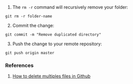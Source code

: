 1. The `rm -r` command will recursively remove your folder:
```
git rm -r folder-name
```
2. Commit the change:
```
git commit -m "Remove duplicated directory"
```
3. Push the change to your remote repository:
```
git push origin master
```

### References

1. [How to delete multiples files in Github](https://github.community/t5/How-to-use-Git-and-GitHub/How-to-delete-multiples-files-in-Github/td-p/4623)